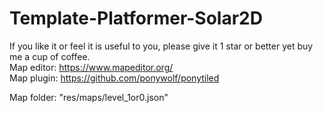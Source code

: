 # Template-Platformer-Solar2D
If you like it or feel it is useful to you, please give it 1 star or better yet buy me a cup of coffee.
</br>
Map editor: https://www.mapeditor.org/
</br>
Map plugin: https://github.com/ponywolf/ponytiled

Map folder: "res/maps/level_1or0.json"
